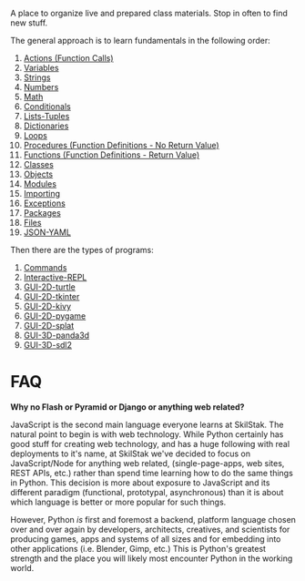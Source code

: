 A place to organize live and prepared class materials. Stop in often to
find new stuff.

The general approach is to learn fundamentals in the following order:

1. [Actions (Function Calls)](actions)
1. [Variables](variables) 
1. [Strings](strings)
1. [Numbers](numbers)
1. [Math](math)
1. [Conditionals](conditionals)
1. [Lists-Tuples](lists-tuples)
1. [Dictionaries](dictionaries)
1. [Loops](loops)
1. [Procedures (Function Definitions - No Return Value)](procedures)
1. [Functions (Function Definitions - Return Value)](functions)
1. [Classes](classes)
1. [Objects](objects)
1. [Modules](modules)
1. [Importing](importing)
1. [Exceptions](exceptions)
1. [Packages](packages)
1. [Files](files)
1. [JSON-YAML](json)

Then there are the types of programs:

1. [Commands](commands)
1. [Interactive-REPL](interactive-repl)
1. [GUI-2D-turtle](turtle)
1. [GUI-2D-tkinter](tkinter)
1. [GUI-2D-kivy](kivy)
1. [GUI-2D-pygame](pygame)
1. [GUI-2D-splat](spat)
1. [GUI-3D-panda3d](panda3d)
1. [GUI-3D-sdl2](sdl2)

FAQ
===

**Why no Flash or Pyramid or Django or anything web related?**

JavaScript is the second main language everyone learns at SkilStak. The
natural point to begin is with web technology. While Python certainly has
good stuff for creating web technology, and has a huge following with
real deployments to it's name, at SkilStak we've decided to focus on
JavaScript/Node for anything web related, (single-page-apps, web sites,
REST APIs, etc.) rather than spend time learning how to do the same
things in Python. This decision is more about exposure to JavaScript
and its different paradigm (functional, prototypal, asynchronous) than
it is about which language is better or more popular for such things.

However, Python *is* first and foremost a backend, platform language
chosen over and over again by developers, architects, creatives, and
scientists for producing games, apps and systems of all sizes and for
embedding into other applications (i.e. Blender, Gimp, etc.) This is
Python's greatest strength and the place you will likely most encounter
Python in the working world.

